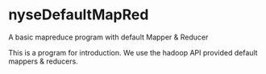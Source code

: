 # nyseDefaultMapRed
A basic mapreduce program with default Mapper &amp; Reducer

This is a program for introduction. We use the hadoop API provided default mappers & reducers. 
